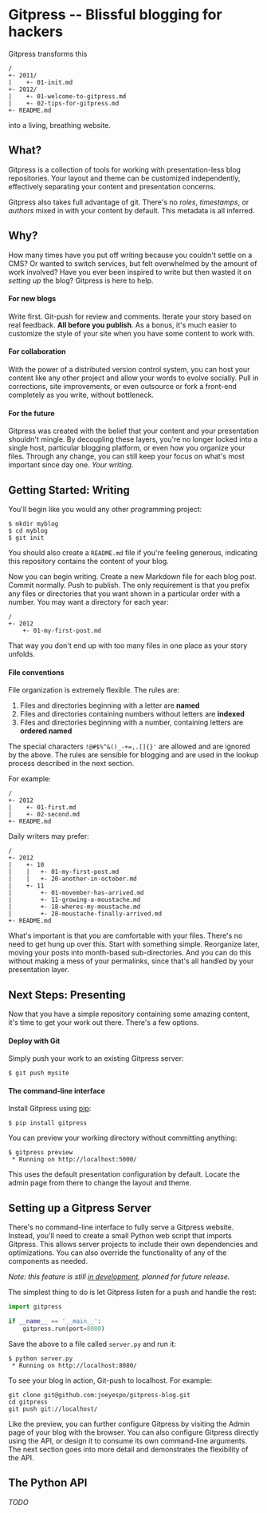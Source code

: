 Gitpress -- Blissful blogging for hackers
=========================================

Gitpress transforms this

    /
    +- 2011/
    |    +- 01-init.md
    +- 2012/
    |    +- 01-welcome-to-gitpress.md
    |    +- 02-tips-for-gitpress.md
    +- README.md

into a living, breathing website.


What?
-----

Gitpress is a collection of tools for working with presentation-less blog
repositories. Your layout and theme can be customized independently,
effectively separating your content and presentation concerns.

Gitpress also takes full advantage of git. There's no *roles*, *timestamps*, or
*authors* mixed in with your content by default. This metadata is all inferred.


Why?
----

How many times have you put off writing because you couldn't settle on a CMS?
Or wanted to switch services, but felt overwhelmed by the amount of work
involved? Have you ever been inspired to write but then wasted it on *setting
up* the blog? Gitpress is here to help.

#### For new blogs

Write first. Git-push for review and comments. Iterate your story based on real
feedback. **All before you publish**. As a bonus, it's much easier to customize
the style of your site when you have some content to work with.

#### For collaboration

With the power of a distributed version control system, you can host your
content like any other project and allow your words to evolve socially. Pull
in corrections, site improvements, or even outsource or fork a front-end
completely as you write, without bottleneck.

#### For the future

Gitpress was created with the belief that your content and your presentation
shouldn't mingle. By decoupling these layers, you're no longer locked into a
single host, particular blogging platform, or even how you organize your files.
Through any change, you can still keep your focus on what's most important
since day one. *Your writing*.


Getting Started: Writing
------------------------

You'll begin like you would any other programming project:

    $ mkdir myblog
    $ cd myblog
    $ git init

You should also create a `README.md` file if you're feeling generous,
indicating this repository contains the content of your blog.

Now you can begin writing. Create a new Markdown file for each blog post.
Commit normally. Push to publish. The only requirement is that you prefix
any files or directories that you want shown in a particular order with a
number. You may want a directory for each year:

    /
    +- 2012
        +- 01-my-first-post.md

That way you don't end up with too many files in one place as
your story unfolds.

#### File conventions

File organization is extremely flexible. The rules are:

1. Files and directories beginning with a letter are **named**
3. Files and directories containing numbers without letters are **indexed**
2. Files and directories beginning with a number,
   containing letters are **ordered named**

The special characters `!@#$%^&()_-+=,.[]{}'` are allowed and are ignored by the above.
The rules are sensible for blogging and are used in the lookup process
described in the next section.

For example:

    /
    +- 2012
    |    +- 01-first.md
    |    +- 02-second.md
    +- README.md

Daily writers may prefer:

    /
    +- 2012
    |    +- 10
    |    |   +- 01-my-first-post.md
    |    |   +- 20-another-in-october.md
    |    +- 11
    |        +- 01-movember-has-arrived.md
    |        +- 11-growing-a-moustache.md
    |        +- 18-wheres-my-moustache.md
    |        +- 28-moustache-finally-arrived.md
    +- README.md

What's important is that *you* are comfortable with your files. There's no need
to get hung up over this. Start with something simple. Reorganize later, moving
your posts into month-based sub-directories. And you can do this without making
a mess of your permalinks, since that's all handled by your presentation layer.


Next Steps: Presenting
----------------------

Now that you have a simple repository containing some amazing content, it's
time to get your work out there. There's a few options.

#### Deploy with Git

Simply push your work to an existing Gitpress server:

    $ git push mysite

#### The command-line interface

Install Gitpress using [pip][]:

    $ pip install gitpress

You can preview your working directory without committing anything:

    $ gitpress preview
     * Running on http://localhost:5000/

This uses the default presentation configuration by default. Locate the admin
page from there to change the layout and theme.


Setting up a Gitpress Server
----------------------------

There's no command-line interface to fully serve a Gitpress website. Instead,
you'll need to create a small Python web script that imports Gitpress. This
allows server projects to include their own dependencies and optimizations.
You can also override the functionality of any of the components as needed.

*Note: this feature is still [in development](#4), planned for future release.*

The simplest thing to do is let Gitpress listen for a push and handle the rest:

```python
import gitpress

if __name__ == '__main__':
    gitpress.run(port=8080)
```

Save the above to a file called `server.py` and run it:

    $ python server.py
     * Running on http://localhost:8080/

To see your blog in action, Git-push to localhost. For example:

    git clone git@github.com:joeyespo/gitpress-blog.git
    cd gitpress
    git push git://localhost/

Like the preview, you can further configure Gitpress by visiting the Admin page
of your blog with the browser. You can also configure Gitpress directly using
the API, or design it to consume its own command-line arguments. The next
section goes into more detail and demonstrates the flexibility of the API.


The Python API
--------------

*TODO*

[pip]: http://pypi.python.org/pypi/pip
